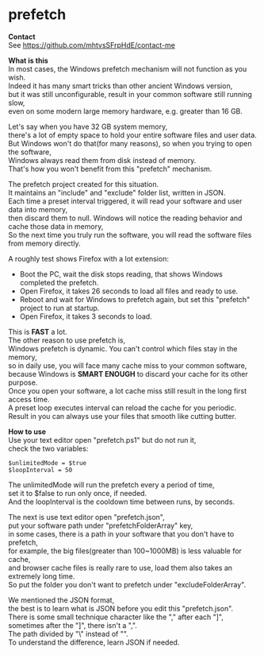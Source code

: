 # prefetch
**Contact**  
See https://github.com/mhtvsSFrpHdE/contact-me  

**What is this**  
In most cases, the Windows prefetch mechanism will not function as you wish.  
Indeed it has many smart tricks than other ancient Windows version,  
but it was still unconfigurable, result in your common software still running slow,  
even on some modern large memory hardware, e.g. greater than 16 GB.  

Let's say when you have 32 GB system memory,  
there's a lot of empty space to hold your entire software files and user data.  
But Windows won't do that(for many reasons), so when you trying to open the software,  
Windows always read them from disk instead of memory.  
That's how you won't benefit from this "prefetch" mechanism.  

The prefetch project created for this situation.  
It maintains an "include" and "exclude" folder list, written in JSON.  
Each time a preset interval triggered, it will read your software and user data into memory,  
then discard them to null.
Windows will notice the reading behavior and cache those data in memory,  
So the next time you truly run the software, you will read the software files from memory directly.  

A roughly test shows Firefox with a lot extension:
- Boot the PC, wait the disk stops reading, that shows Windows completed the prefetch.
- Open Firefox, it takes 26 seconds to load all files and ready to use.
- Reboot and wait for Windows to prefetch again, but set this "prefetch" project to run at startup.
- Open Firefox, it takes 3 seconds to load.

This is **FAST** a lot.  
The other reason to use prefetch is,  
Windows prefetch is dynamic. You can't control which files stay in the memory,  
so in daily use, you will face many cache miss to your common software,  
because Windows is **SMART ENOUGH** to discard your cache for its other purpose.  
Once you open your software, a lot cache miss still result in the long first access time.  
A preset loop executes interval can reload the cache for you periodic.  
Result in you can always use your files that smooth like cutting butter.  

**How to use**  
Use your text editor open "prefetch.ps1" but do not run it,  
check the two variables:
```
$unlimitedMode = $true
$loopInterval = 50
```
The unlimitedMode will run the prefetch every a period of time,  
set it to $false to run only once, if needed.  
And the loopInterval is the cooldown time between runs, by seconds.  

The next is use text editor open "prefetch.json",  
put your software path under "prefetchFolderArray" key,  
in some cases, there is a path in your software that you don't have to prefetch,  
for example, the big files(greater than 100~1000MB) is less valuable for cache,  
and browser cache files is really rare to use, load them also takes an extremely long time.  
So put the folder you don't want to prefetch under "excludeFolderArray".  

We mentioned the JSON format,  
the best is to learn what is JSON before you edit this "prefetch.json".  
There is some small technique character like the "," after each "]",  
sometimes after the "]", there isn't a ",".  
The path divided by "\\" instead of "\".  
To understand the difference, learn JSON if needed.
